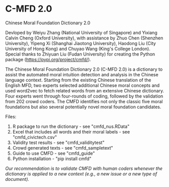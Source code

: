 # C-MFD 2.0
Chinese Moral Foundation Dictionary 2.0 

Devloped by Weiyu Zhang (National University of Singapore) and Yixiang Calvin Cheng (Oxford University), with assistance by Zhuo Chen (Shenzhen University), Yipeng Xi (Shanghai Jiaotong University), Haodong Liu (City University of Hong Kong) and Chuyao Wang (King's College London). Special thanks to Zhiyuan Liu (Fudan University) for creating the Python package (https://pypi.org/project/cmfd/). 

The Chinese Moral Foundation Dictionary 2.0 (C-MFD 2.0) is a dictionary to assist the automated moral intuition detection and analysis in the Chinese language context. Starting from the existing Chinese translation of the English MFD, two experts selected additional Chinese moral concepts and used word2vec to fetch related words from an extensive Chinese dictionary. Four experts went through four-rounds of coding, followed by the validation from 202 crowd coders. The CMFD identifies not only the classic five moral foundations but also several potentially novel moral foundation candidates.

Files:
1. R package to run the dictionary - see "cmfd_nus.RData"
2. Excel that includes all words and their moral labels - see "cmfd_civictech.csv"
3. Validity test results - see "cmfd_validitytest"
4. Crowd generated texts - see "cmfd_sampletext"
5. Guide to use CMFD - see "cmfd_guide"
6. Python installation - "pip install cmfd"

*Our recommendation is to validate CMFD with human coders whenever the dictionary is applied to a new context (e.g., a new issue or a new type of document).* 
